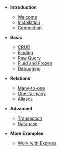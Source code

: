 
* **Introduction**
    * [Welcome](/)
    * [Installation](Installation.md)
    * [Connection](Connection.md)
    
* **Basic**
    * [CRUD](CRUD.md)
    * [Finding](Finding.md)
    * [Raw Query](Query.md)
    * [Fluid and Frozen](Fluid-and-Frozen.md)
    * [Debugging](Debugging.md)

* **Relations**     
    * [Many-to-one](Many-to-one.md)
    * [One-to-many](One-to-many.md)
    * [Aliases](Aliases.md)

* **Advanced**
    * [Transaction](Transaction.md)
    * [Database](Database.md)
    
* **More Examples**
    * [Work with Express](Express.md)
